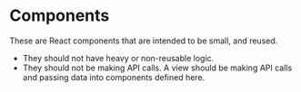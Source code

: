 # Components
These are React components that are intended to be small, and reused.

- They should not have heavy or non-reusable logic.
- They should not be making API calls. A view should be making API calls and passing data into components defined here.
